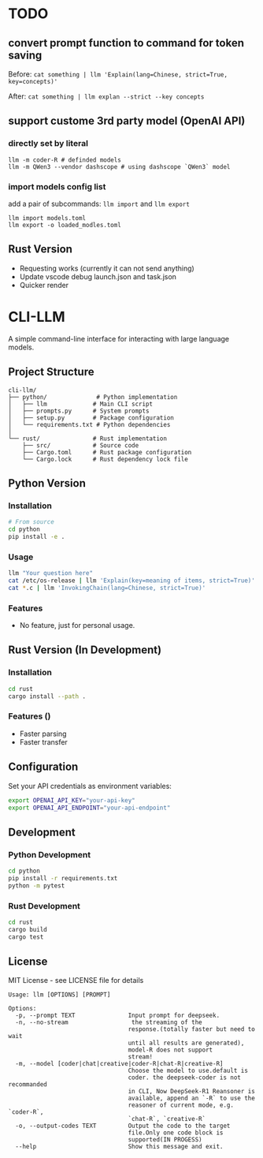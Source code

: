# TODO

## convert prompt function to command for token saving

Before:
`cat something | llm 'Explain(lang=Chinese, strict=True, key=concepts)'`

After:
`cat something | llm explan --strict --key concepts`

## support custome 3rd party model (OpenAI API)

### directly set by literal

```shell
llm -m coder-R # definded models
llm -m QWen3 --vendor dashscope # using dashscope `QWen3` model 
```


### import models config list

add a pair of subcommands: `llm import` and `llm export`

```
llm import models.toml
llm export -o loaded_modles.toml
```

## Rust Version

* Requesting works (currently it can not send anything)
* Update vscode debug launch.json and task.json
* Quicker render

# CLI-LLM

A simple command-line interface for interacting with large language models.

## Project Structure

```
cli-llm/
├── python/              # Python implementation
│   ├── llm             # Main CLI script
│   ├── prompts.py      # System prompts
│   ├── setup.py        # Package configuration
│   └── requirements.txt # Python dependencies
│
└── rust/               # Rust implementation
    ├── src/            # Source code
    ├── Cargo.toml      # Rust package configuration
    └── Cargo.lock      # Rust dependency lock file
```

## Python Version

### Installation

```bash
# From source
cd python
pip install -e .
```

### Usage

```bash
llm "Your question here"
cat /etc/os-release | llm 'Explain(key=meaning of items, strict=True)'
cat *.c | llm 'InvokingChain(lang=Chinese, strict=True)'
```

### Features

- No feature, just for personal usage.

## Rust Version (In Development)

### Installation

```bash
cd rust
cargo install --path .
```

### Features ()
- Faster parsing
- Faster transfer

## Configuration

Set your API credentials as environment variables:

```bash
export OPENAI_API_KEY="your-api-key"
export OPENAI_API_ENDPOINT="your-api-endpoint"
```

## Development

### Python Development

```bash
cd python
pip install -r requirements.txt
python -m pytest
```

### Rust Development

```bash
cd rust
cargo build
cargo test
```

## License

MIT License - see LICENSE file for details

```shell
Usage: llm [OPTIONS] [PROMPT]

Options:
  -p, --prompt TEXT               Input prompt for deepseek.
  -n, --no-stream                  the streaming of the
                                  response.(totally faster but need to wait
                                  until all results are generated),
                                  model-R does not support
                                  stream!
  -m, --model [coder|chat|creative|coder-R|chat-R|creative-R]
                                  Choose the model to use.default is
                                  coder. the deepseek-coder is not recommanded
                                  in CLI, Now DeepSeek-R1 Reansoner is
                                  available, append an `-R` to use the
                                  reasoner of current mode, e.g. `coder-R`,
                                  `chat-R`, `creative-R`
  -o, --output-codes TEXT         Output the code to the target
                                  file.Only one code block is
                                  supported(IN PROGESS)
  --help                          Show this message and exit.
```
